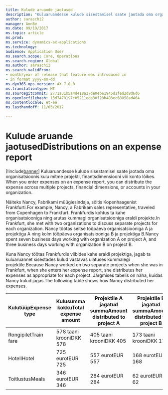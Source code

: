 ```yaml
---
title: Kulude aruande jaotused
description: "Kuluaruandesse kulude sisestamisel saate jaotada oma organisatsioonis kulu mitme projekti, juriidilise isiku või konto lõikes."
author: saraschi2
manager: AnnBe
ms.date: 09/19/2017
ms.topic: article
ms.prod: 
ms.service: dynamics-ax-applications
ms.technology: 
audience: Application User
ms.search.scope: Core, Operations
ms.search.region: Global
ms.author: saraschi2
ms.search.validFrom:
- month/year of release that feature was introduced in
- in format yyyy-mm-dd
ms.dyn365.ops.version: AX 7.0.0
ms.translationtype: HT
ms.sourcegitcommit: 2771a31b5a4d418a27de0ebe1945d1fed2d8d6d6
ms.openlocfilehash: 13d7478197c05211eda30f28b483ec68858ad464
ms.contentlocale: et-ee
ms.lasthandoff: 11/03/2017

---
```


# <a name="distributions-on-an-expense-report"></a><span data-ttu-id="e92ca-103">Kulude aruande jaotused</span><span class="sxs-lookup"><span data-stu-id="e92ca-103">Distributions on an expense report</span></span>

[!include[banner](../includes/banner.md)]<span data-ttu-id="e92ca-104"> Kuluaruandesse kulude sisestamisel saate jaotada oma organisatsioonis kulu mitme projekti, finantsdimensiooni või konto lõikes.</span><span class="sxs-lookup"><span data-stu-id="e92ca-104"> When you enter expenses on an expense report, you can distribute the expense across multiple projects, financial dimensions, or accounts in your organization.</span></span>

<span data-ttu-id="e92ca-105">Näiteks Nancy, Fabrikami müügiesindaja, sõitis Kopenhaagenist Frankfurti.</span><span class="sxs-lookup"><span data-stu-id="e92ca-105">For example, Nancy, a Fabrikam sales representative, traveled from Copenhagen to Frankfurt.</span></span> <span data-ttu-id="e92ca-106">Frankfurdis kohtus ta kahe organisatsiooniga ning arutas kummagi organisatsiooniga eraldi projekte.</span><span class="sxs-lookup"><span data-stu-id="e92ca-106">In Frankfurt, she met with two organizations to discuss separate projects for each organization.</span></span> <span data-ttu-id="e92ca-107">Nancy töötas seitse tööpäeva organisatsiooniga A ja projektiga A ning kolm tööpäeva organisatsiooniga B ja projektiga B.</span><span class="sxs-lookup"><span data-stu-id="e92ca-107">Nancy spent seven business days working with organization A on project A, and three business days working with organization B on project B.</span></span>

<span data-ttu-id="e92ca-108">Kuna Nancy töötas Frankfurdis viibides kahe eraldi projektiga, jagab ta kuluaruannet sisestades kulud vastavas ulatuses kummalegi projektile.</span><span class="sxs-lookup"><span data-stu-id="e92ca-108">Because Nancy worked on two separate projects when she was in Frankfurt, when she enters her expense report, she distributes her expenses as appropriate for each project.</span></span> <span data-ttu-id="e92ca-109">Järgmises tabelis on näha, kuidas Nancy kulud jagas.</span><span class="sxs-lookup"><span data-stu-id="e92ca-109">The following table shows how Nancy distributed her expenses.</span></span>

| <span data-ttu-id="e92ca-110">**Kulutüüp**</span><span class="sxs-lookup"><span data-stu-id="e92ca-110">**Expense type**</span></span> | <span data-ttu-id="e92ca-111">**Kulusumma kokku**</span><span class="sxs-lookup"><span data-stu-id="e92ca-111">**Total expense amount**</span></span> | <span data-ttu-id="e92ca-112">**Projektile A jagatud summa**</span><span class="sxs-lookup"><span data-stu-id="e92ca-112">**Amount distributed to project A**</span></span> | <span data-ttu-id="e92ca-113">**Projektile B jagatud summa**</span><span class="sxs-lookup"><span data-stu-id="e92ca-113">**Amount distributed to project B**</span></span> |
|------------------|--------------------------|-------------------------------------|-------------------------------------|
| <span data-ttu-id="e92ca-114">Rongipilet</span><span class="sxs-lookup"><span data-stu-id="e92ca-114">Train fare</span></span>       | <span data-ttu-id="e92ca-115">578 taani krooni</span><span class="sxs-lookup"><span data-stu-id="e92ca-115">DKK 578</span></span>                  | <span data-ttu-id="e92ca-116">405 taani krooni</span><span class="sxs-lookup"><span data-stu-id="e92ca-116">DKK 405</span></span>                             | <span data-ttu-id="e92ca-117">173 taani krooni</span><span class="sxs-lookup"><span data-stu-id="e92ca-117">DKK 173</span></span>                             |
| <span data-ttu-id="e92ca-118">Hotell</span><span class="sxs-lookup"><span data-stu-id="e92ca-118">Hotel</span></span>            | <span data-ttu-id="e92ca-119">725 eurot</span><span class="sxs-lookup"><span data-stu-id="e92ca-119">EUR 725</span></span>                  | <span data-ttu-id="e92ca-120">557 eurot</span><span class="sxs-lookup"><span data-stu-id="e92ca-120">EUR 557</span></span>                             | <span data-ttu-id="e92ca-121">168 eurot</span><span class="sxs-lookup"><span data-stu-id="e92ca-121">EUR 168</span></span>                             |
| <span data-ttu-id="e92ca-122">Toitlustus</span><span class="sxs-lookup"><span data-stu-id="e92ca-122">Meals</span></span>            | <span data-ttu-id="e92ca-123">346 eurot</span><span class="sxs-lookup"><span data-stu-id="e92ca-123">EUR 346</span></span>                  | <span data-ttu-id="e92ca-124">284 eurot</span><span class="sxs-lookup"><span data-stu-id="e92ca-124">EUR 284</span></span>                             | <span data-ttu-id="e92ca-125">62 eurot</span><span class="sxs-lookup"><span data-stu-id="e92ca-125">EUR 62</span></span>                              |

